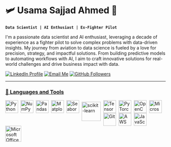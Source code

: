 # 🛩️ Usama Sajjad Ahmed 🤖 

**`Data Scientist | AI Enthusiast | Ex-Fighter Pilot`**

I'm a passionate data scientist and AI enthusiast, leveraging a decade of experience as a fighter pilot to solve complex problems with data-driven insights. My journey from aviation to data science is fueled by a love for precision, strategy, and impactful solutions. From building predictive models to automating workflows with AI, I aim to craft innovative solutions for real-world challenges and drive business impact with data.

   <p align="left">
      <a href="https://www.linkedin.com/in/usama-sajjad-ahmed/">
         <img alt="LinkedIn Profile" title="Connect with me on LinkedIn" src="https://custom-icon-badges.demolab.com/badge/-Connect-blue?style=for-the-badge&logo=linkedin&logoColor=white"/></a> 
      <a href="mailto:usamasajjadahmed19@gmail.com">
         <img alt="Email Me" title="Email Me" src="https://custom-icon-badges.demolab.com/badge/-Email-red?style=for-the-badge&logo=gmail&logoColor=white"/></a> 
      <a href="https://github.com/usamasajjadahmed">
         <img alt="GitHub Followers" title="Follow me on GitHub" src="https://custom-icon-badges.demolab.com/github/followers/usamasajjadahmed?color=236ad3&labelColor=1155ba&style=for-the-badge&logo=person-add&label=Follow&logoColor=white"/></a>
      <a href="https://github.com/usamasajjadahmed?tab=repositories&sort=stargazers">
   </p>

---

### 🧰 Languages and Tools

<a href="https://www.python.org/" target="_blank">
  <img align="left" alt="Python" width="40px" style="padding-right:5px;" src="https://cdn.jsdelivr.net/gh/devicons/devicon/icons/python/python-original.svg"/>
</a>
<a href="https://numpy.org/" target="_blank">
  <img align="left" alt="NumPy" width="40px" style="padding-right:5px;" src="https://cdn.jsdelivr.net/gh/devicons/devicon/icons/numpy/numpy-original.svg"/>
</a>
<a href="https://pandas.pydata.org/" target="_blank">
  <img align="left" alt="Pandas" width="40px" style="padding-right:5px;" src="https://cdn.jsdelivr.net/gh/devicons/devicon/icons/pandas/pandas-original.svg"/>
</a>
<a href="https://matplotlib.org/" target="_blank">
  <img align="left" alt="Matplotlib" width="40px" style="padding-right:5px;" src="https://upload.wikimedia.org/wikipedia/commons/thumb/0/01/Created_with_Matplotlib-logo.svg/2048px-Created_with_Matplotlib-logo.svg.png"/>
</a>
<a href="https://seaborn.pydata.org/" target="_blank">
  <img align="left" alt="Seaborn" width="40px" style="padding-right:5px;" src="https://seaborn.pydata.org/_images/logo-mark-lightbg.svg"/>
</a>
<a href="https://scikit-learn.org/" target="_blank">
  <img align="left" alt="scikit-learn" width="60px" style="padding-right:5px; padding-top:5px;" src="https://upload.wikimedia.org/wikipedia/commons/thumb/0/05/Scikit_learn_logo_small.svg/2560px-Scikit_learn_logo_small.svg.png"/>
</a>
<a href="https://www.tensorflow.org/" target="_blank">
  <img align="left" alt="TensorFlow" width="40px" style="padding-right:5px;" src="https://cdn.jsdelivr.net/gh/devicons/devicon/icons/tensorflow/tensorflow-original.svg"/>
</a>
<a href="https://pytorch.org/" target="_blank">
  <img align="left" alt="PyTorch" width="40px" style="padding-right:5px;" src="https://cdn.jsdelivr.net/gh/devicons/devicon/icons/pytorch/pytorch-original.svg"/>
</a>
<a href="https://opencv.org/" target="_blank">
  <img align="left" alt="OpenCV" width="40px" style="padding-right:5px;" src="https://cdn.jsdelivr.net/gh/devicons/devicon/icons/opencv/opencv-original.svg"/>
</a>
<a href="https://www.microsoft.com/en-us/sql-server" target="_blank">
  <img align="left" alt="Microsoft SQL Server" width="40px" style="padding-right:5px;" src="https://www.svgrepo.com/show/303229/microsoft-sql-server-logo.svg"/>
</a>
<a href="https://git-scm.com/" target="_blank">
  <img align="left" alt="Git" width="40px" style="padding-right:5px;" src="https://cdn.jsdelivr.net/gh/devicons/devicon/icons/git/git-original.svg"/>
</a>
<a href="https://aws.amazon.com/" target="_blank">
  <img align="left" alt="AWS" width="40px" style="padding-right:5px;" src="https://cdn.inspireuplift.com/uploads/images/seller_products/31661/1702633077_AWSlogoAmazonWebServiceslogo.png"/>
</a>
<a href="https://developer.mozilla.org/en-US/docs/Web/JavaScript" target="_blank">
  <img align="left" alt="JavaScript" width="40px" style="padding-right:5px;" src="https://cdn.jsdelivr.net/gh/devicons/devicon/icons/javascript/javascript-original.svg"/>
</a>
<a href="https://www.microsoft.com/en-us/microsoft-365" target="_blank">
  <img align="left" alt="Microsoft Office 365" width="50px" style="padding-right:5px;" src="https://empist.com/wp-content/uploads/2023/09/Microsoft-365.png"/>
</a>
<br/>
<br/>

